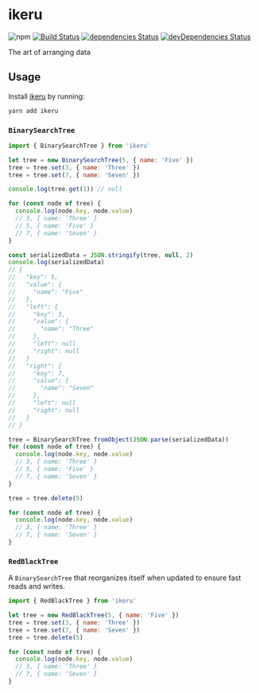 # ikeru
![npm](https://img.shields.io/npm/v/ikeru.svg)
[![Build Status](https://travis-ci.org/vinsonchuong/ikeru.svg?branch=master)](https://travis-ci.org/vinsonchuong/ikeru)
[![dependencies Status](https://david-dm.org/vinsonchuong/ikeru/status.svg)](https://david-dm.org/vinsonchuong/ikeru)
[![devDependencies Status](https://david-dm.org/vinsonchuong/ikeru/dev-status.svg)](https://david-dm.org/vinsonchuong/ikeru?type=dev)

The art of arranging data

## Usage
Install [ikeru](https://yarnpkg.com/en/package/ikeru)
by running:

```sh
yarn add ikeru
```

### `BinarySearchTree`
```js
import { BinarySearchTree } from 'ikeru'

let tree = new BinarySearchTree(5, { name: 'Five' })
tree = tree.set(3, { name: 'Three' })
tree = tree.set(7, { name: 'Seven' })

console.log(tree.get(1)) // null

for (const node of tree) {
  console.log(node.key, node.value)
  // 3, { name: 'Three' }
  // 5, { name: 'Five' }
  // 7, { name: 'Seven' }
}

const serializedData = JSON.stringify(tree, null, 2)
console.log(serializedData)
// {
//   "key": 5,
//   "value": {
//     "name": "Five"
//   },
//   "left": {
//     "key": 3,
//     "value": {
//       "name": "Three"
//     },
//     "left": null
//     "right": null
//   }
//   "right": {
//     "key": 7,
//     "value": {
//       "name": "Seven"
//     },
//     "left": null
//     "right": null
//   }
// }

tree = BinarySearchTree.fromObject(JSON.parse(serializedData))
for (const node of tree) {
  console.log(node.key, node.value)
  // 3, { name: 'Three' }
  // 5, { name: 'Five' }
  // 7, { name: 'Seven' }
}

tree = tree.delete(5)

for (const node of tree) {
  console.log(node.key, node.value)
  // 3, { name: 'Three' }
  // 7, { name: 'Seven' }
}
```

### `RedBlackTree`
A `BinarySearchTree` that reorganizes itself when updated to ensure fast
reads and writes.

```js
import { RedBlackTree } from 'ikeru'

let tree = new RedBlackTree(5, { name: 'Five' })
tree = tree.set(3, { name: 'Three' })
tree = tree.set(7, { name: 'Seven' })
tree = tree.delete(5)

for (const node of tree) {
  console.log(node.key, node.value)
  // 3, { name: 'Three' }
  // 7, { name: 'Seven' }
}
```
